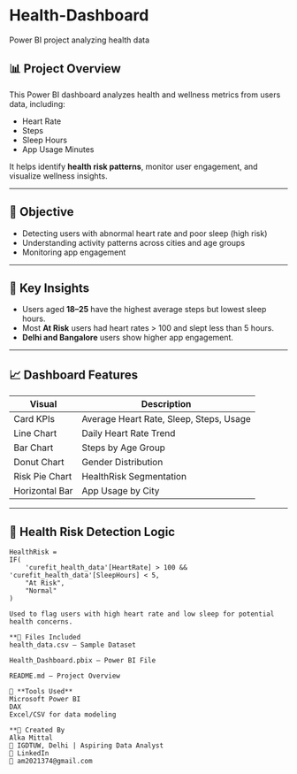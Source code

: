 # Health-Dashboard
Power BI project analyzing health data


## 📊 Project Overview

This Power BI dashboard analyzes health and wellness metrics from users data, including:
- Heart Rate
- Steps
- Sleep Hours
- App Usage Minutes

It helps identify **health risk patterns**, monitor user engagement, and visualize wellness insights.

---

## 🎯 Objective

- Detecting users with abnormal heart rate and poor sleep (high risk)
- Understanding activity patterns across cities and age groups
- Monitoring app engagement

---

## 🧠 Key Insights

- Users aged **18–25** have the highest average steps but lowest sleep hours.
- Most **At Risk** users had heart rates > 100 and slept less than 5 hours.
- **Delhi and Bangalore** users show higher app engagement.

---

## 📈 Dashboard Features

| Visual              | Description                                 |
|---------------------|---------------------------------------------|
| Card KPIs           | Average Heart Rate, Sleep, Steps, Usage     |
| Line Chart          | Daily Heart Rate Trend                      |
| Bar Chart           | Steps by Age Group                          |
| Donut Chart         | Gender Distribution      
| Risk Pie Chart      | HealthRisk Segmentation
| Horizontal Bar      | App Usage by City                           |

---

## 🧪 Health Risk Detection Logic

```DAX
HealthRisk = 
IF(
    'curefit_health_data'[HeartRate] > 100 && 'curefit_health_data'[SleepHours] < 5,
    "At Risk",
    "Normal"
)

Used to flag users with high heart rate and low sleep for potential health concerns.

**📂 Files Included
health_data.csv – Sample Dataset

Health_Dashboard.pbix – Power BI File

README.md – Project Overview

📌 **Tools Used**
Microsoft Power BI
DAX
Excel/CSV for data modeling

**🌸 Created By
Alka Mittal
📍 IGDTUW, Delhi | Aspiring Data Analyst
🔗 LinkedIn
📧 am2021374@gmail.com

